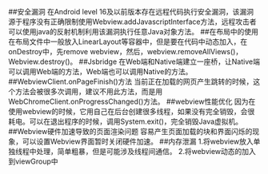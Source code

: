 ##安全漏洞
在Android level 16及以前版本存在远程代码执行安全漏洞，该漏洞源于程序没有正确限制使用Webview.addJavascriptInterface方法，远程攻击者可以使用java的反射机制利用该漏洞执行任意Java对象方法。
##在布局中的使用
在布局文件中一般放入LinearLayout等容器中，但是要在代码中动态加入，在onDestroy中，先remove webview，然后，webview.removeAllViews()， Webview.destroy()。
##Jsbridge
在Web端和Native端建立一座桥，让Native端可以调用Web端的方法，Web端也可以调用Native的方法。
##WebviewClient.onPageFinish()方法
当前正在加载的网页产生跳转的时候，这个方法会被很多次调用，建议不用此方法，而是用WebChromeClient.onProgressChanged()方法。
##webview性能优化
因为在使用webview的时候，它用自己在后台创建很多线程，如果没有完全销毁，会很耗电。可以在退出程序的时候，调用System.exit()，完全销毁Java虚拟机。
##Webview硬件加速导致的页面渲染问题
容易产生页面加载的块和界面闪烁的现象，可以设置Webview界面暂时关闭硬件加速。
##内存泄漏
1.将webview放入单独线程中处理，简单粗暴，但是可能涉及线程间通信。
2.将webview动态的加入到viewGroup中